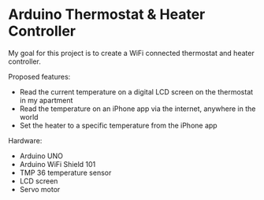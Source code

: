 # Arduino Thermostat & Heater Controller

My goal for this project is to create a WiFi connected thermostat and heater controller.

Proposed features:
- Read the current temperature on a digital LCD screen on the thermostat in my apartment
- Read the temperature on an iPhone app via the internet, anywhere in the world
- Set the heater to a specific temperature from the iPhone app

Hardware:
- Arduino UNO
- Arduino WiFi Shield 101
- TMP 36 temperature sensor
- LCD screen
- Servo motor
